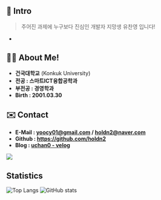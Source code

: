 ## 👋 Intro
> 주어진 과제에 누구보다 진심인 개발자 지망생 유찬영 입니다!
- 

## 🙋‍♂️ About Me!
- **건국대학교** (Konkuk University)
- **전공 : 스마트ICT융합공학과** 
- **부전공 : 경영학과**
- **Birth : 2001.03.30**

## ✉️ Contact
- **E-Mail : yoocy01@gmail.com / holdn2@naver.com**
- **Github : https://github.com/holdn2**
- **Blog : [uchan0 - velog](https://velog.io/@uchan0)**

<a href="https://github.com/devxb/gitanimals">
  <img src="https://render.gitanimals.org/farms/holdn2"/>
</a>

## Statistics

![Top Langs](https://github-readme-stats.vercel.app/api/top-langs/?username=holdn2&layout=donut)
![GitHub stats](https://github-readme-stats.vercel.app/api?username=holdn2&show_icons=true&theme=radical)
